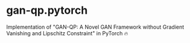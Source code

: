 # gan-qp.pytorch
Implementation of "GAN-QP: A Novel GAN Framework without Gradient Vanishing and Lipschitz Constraint" in PyTorch 🔥
